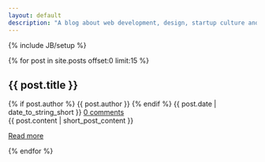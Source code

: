 ```yaml
---
layout: default
description: "A blog about web development, design, startup culture and the lives of three starting entrepreneurs. This is the hangout place of the people at PieSync."
---
```

{% include JB/setup %}

{% for post in site.posts offset:0 limit:15 %}
<section class="post">
  <h1>{{ post.title }}</h1>
  <div class="sub">
    {% if post.author %}
    <span class="author">{{ post.author }}</span>
    {% endif %}
    <span class="date">{{ post.date | date_to_string_short }}</span>
    <span class="comments">
      <a href="#">0 comments</a>
    </span>
  </div>
  {{ post.content | short_post_content }}
  <p class="more">
    <a href="{{post.id}}">
      Read more
    </a>
  </p>
</section>
{% endfor %}